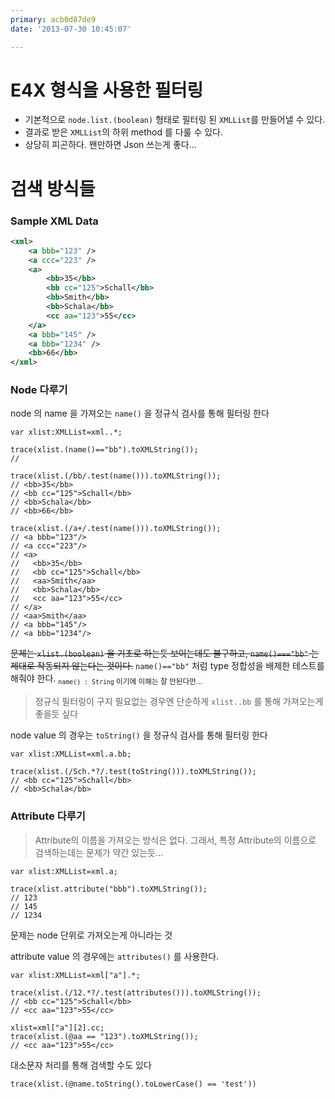 ```yaml
---
primary: acb0d87de9
date: '2013-07-30 10:45:07'

---
```


E4X 형식을 사용한 필터링
============================================

- 기본적으로 `node.list.(boolean)` 형태로 필터링 된 `XMLList`를 만들어낼 수 있다.
- 결과로 받은 `XMLList`의 하위 method 를 다룰 수 있다.
- 상당히 피곤하다. 왠만하면 Json 쓰는게 좋다...


검색 방식들
============================================

### Sample XML Data

```xml
<xml>
	<a bbb="123" />
	<a ccc="223" />
	<a>
		<bb>35</bb>
		<bb cc="125">Schall</bb>
		<bb>Smith</bb>
		<bb>Schala</bb>
		<cc aa="123">55</cc>
	</a>
	<a bbb="145" />
	<a bbb="1234" />
	<bb>66</bb>
</xml>
```

### Node 다루기

node 의 name 을 가져오는 `name()` 을 정규식 검사를 통해 필터링 한다

```as3
var xlist:XMLList=xml..*;

trace(xlist.(name()=="bb").toXMLString());
// 

trace(xlist.(/bb/.test(name())).toXMLString());
// <bb>35</bb>
// <bb cc="125">Schall</bb>
// <bb>Schala</bb>
// <bb>66</bb>

trace(xlist.(/a+/.test(name())).toXMLString());
// <a bbb="123"/>
// <a ccc="223"/>
// <a>
//   <bb>35</bb>
//   <bb cc="125">Schall</bb>
//   <aa>Smith</aa>
//   <bb>Schala</bb>
//   <cc aa="123">55</cc>
// </a>
// <aa>Smith</aa>
// <a bbb="145"/>
// <a bbb="1234"/>
```

<del>문제는 `xlist.(boolean)` 을 기초로 하는듯 보이는데도 불구하고, `name()==="bb"` 는 제대로 작동되지 않는다는 것이다.</del> `name()=="bb"` 처럼 type 정합성을 배제한 테스트를 해줘야 한다. <sub>`name() : String` 이기에 이해는 잘 안된다만...</sub>

> 정규식 필터링이 구지 필요없는 경우엔
> 단순하게 `xlist..bb` 를 통해 가져오는게 좋을듯 싶다

node value 의 경우는 `toString()` 을 정규식 검사를 통해 필터링 한다 
	
```as3
var xlist:XMLList=xml.a.bb;

trace(xlist.(/Sch.*?/.test(toString())).toXMLString());
// <bb cc="125">Schall</bb>
// <bb>Schala</bb>
```




### Attribute 다루기

> Attribute의 이름을 가져오는 방식은 없다. 그래서, 특정 Attribute의 이름으로 검색하는데는 문제가 약간 있는듯...

```as3
var xlist:XMLList=xml.a;

trace(xlist.attribute("bbb").toXMLString());
// 123
// 145
// 1234
```
	
문제는 node 단위로 가져오는게 아니라는 것

attribute value 의 경우에는 `attributes()` 를 사용한다.

```as3
var xlist:XMLList=xml["a"].*;

trace(xlist.(/12.*?/.test(attributes())).toXMLString());
// <bb cc="125">Schall</bb>
// <cc aa="123">55</cc>

xlist=xml["a"][2].cc;
trace(xlist.(@aa == "123").toXMLString());
// <cc aa="123">55</cc>
```

대소문자 처리를 통해 검색할 수도 있다

```as3
trace(xlist.(@name.toString().toLowerCase() == 'test'))
```

